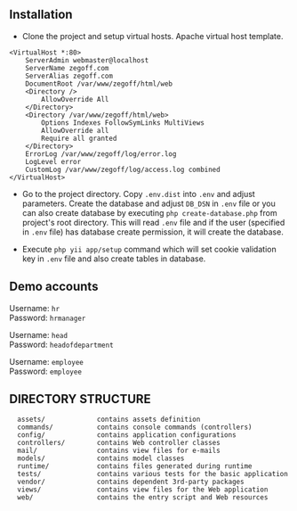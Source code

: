 
## Installation
 - Clone the project and setup virtual hosts.
Apache virtual host template.
```apacheconfig
<VirtualHost *:80>
	ServerAdmin webmaster@localhost
	ServerName zegoff.com
	ServerAlias zegoff.com
	DocumentRoot /var/www/zegoff/html/web
	<Directory />
		AllowOverride All
	</Directory>
	<Directory /var/www/zegoff/html/web>
		Options Indexes FollowSymLinks MultiViews
		AllowOverride all
		Require all granted
	</Directory>
	ErrorLog /var/www/zegoff/log/error.log
	LogLevel error
	CustomLog /var/www/zegoff/log/access.log combined
</VirtualHost>

```
  - Go to the project directory. 
Copy `.env.dist` into `.env` and adjust parameters. 
Create the database and adjust `DB_DSN` in `.env` file or you can also create database by executing
`php create-database.php` from project's root directory. 
This will read `.env` file and if the user
(specified in `.env` file) has database create permission, it will create the database. 

 - Execute `php yii app/setup` command which will set cookie validation key in `.env` file and also create 
 tables in database.

## Demo accounts

Username: `hr`<br>
Password: `hrmanager`

Username: `head`<br>
Password: `headofdepartment`

Username: `employee`<br>
Password: `employee`

DIRECTORY STRUCTURE
-------------------

      assets/             contains assets definition
      commands/           contains console commands (controllers)
      config/             contains application configurations
      controllers/        contains Web controller classes
      mail/               contains view files for e-mails
      models/             contains model classes
      runtime/            contains files generated during runtime
      tests/              contains various tests for the basic application
      vendor/             contains dependent 3rd-party packages
      views/              contains view files for the Web application
      web/                contains the entry script and Web resources